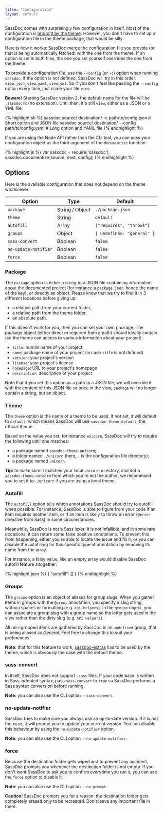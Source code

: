 ```yaml
---
title: "Configuration"
layout: default
---
```


SassDoc comes with surprisingly few configuration in itself. Most of the configuration is [brought by the theme](/customising-the-view). However, you don't have to set up a configuration file in the theme package, that would be silly.

Here is how it works: SassDoc merge the configuration file you provide (or that is being automatically fetched) with the one from the theme. If an option is set in both files, the one you set yourself overrides the one from the theme.

To provide a configuration file, use the `--config`  (or `-c`) option when running `sassdoc`. If the option is not defined, SassDoc will try in this order: `view.json`, `view.yaml`, `view.yml`. So if you don't feel like passing the `--config` option every time, just name your file `view`.

<p class="note  note--info"><strong>Beware!</strong> Starting SassDoc version 2, the default name for the file will be <code>.sassdocrc</code> (no extension). Until then, it's still <code>view</code>, either as a JSON or a YML file.</p>

{% highlight sh %}
sassdoc source/ destination/       -c path/to/config.json # Short option and JSON file
sassdoc source/ destination/ --config path/to/config.yaml # Long  option and YAML file
{% endhighlight %}

If you are using the Node API rather than the CLI tool, you can pass your configuration object as the third argument of the `documentize` function:

{% highlight js %}
var sassdoc = require('sassdoc');
sassdoc.documentize(source, dest, config);
{% endhighlight %}

## Options

Here is the available configuration that does not depend on the theme whatsoever:

| Option               | Type            | Default                    |
|----------------------|-----------------|----------------------------|
| `package`            | String / Object | `./package.json`           |
| `theme`              | String          | `default`                  |
| `autofill`           | Array           | `["requires", "throws"]`   |
| `groups`             | Object          | `{ undefined: "general" }` |
| `sass-convert`       | Boolean         | `false`                    |
| `no-update-notifier` | Boolean         | `false`                    |
| `force`              | Boolean         | `false`                    |

### Package

The `package` option is either a string to a JSON file containing information about the documented project (for instance a `package.json`, hence the name of the key), or directly an object. Please know that we try to find it in 3 different locations before giving up:

* a relative path from your current folder,
* a relative path from the theme folder,
* an absolute path.

If this doesn't work for you, then you can set your own package. The package object (either direct or required from a path) should ideally contain (so the theme can access to various information about your project):

* `title`: human name of your project
* `name`: package name of your project (in case `title` is not defined)
* `version`: your project's version
* `license`: your project's license
* `homepage`: URL to your project's homepage
* `description`: description of your project

Note that if you set this option as a path to a JSON file, we will override it with the content of this JSON file so once in the view, `package` will no longer contain a string, but an object.

### Theme

The `theme` option is the name of a theme to be used. If not set, it will default to `default`, which means SassDoc will use `sassdoc-theme-default`, the official theme.

Based on the value you set, for instance `unicorn`, SassDoc will try to require the following until one matches:

* a package named `sassdoc-theme-unicorn`;
* a folder named `./unicorn` (here, `.` is the configuration file directory);
* a package named `unicorn`.

<p class="note  note--info"><strong>Tip:</strong> to make sure it matches your local <code>unicorn</code> directory, and not a <code>sassdoc-theme-unicorn</code> from which you're not the author, we recommand you to set it to <code>./unicorn</code> if you are using a local theme.</p>

### Autofill

The `autofill` option tells which annotations SassDoc should try to autofill when possible. For instance, SassDoc is able to figure from your code if an item requires another item, or if an item is likely to throw an error (`@error` directive from Sass) in some circumstancies.

Meanwhile, SassDoc is not a Sass lexer. It is not infallible, and in some rare occasions, it can return some false positive annotations. To prevent this from happening, either you're able to locate the issue and fix it, or you can disable the autofilling for this specific type of annotation by removing its name from the array.

For instance, a falsy value, like an empty array would disable SassDoc autofill feature altogether:

{% highlight json %}
{
  "autofill": []
}
{% endhighlight %}

### Groups

The `groups` option is an object of aliases for group slugs. When you gather items in groups with the `@group` annotation, you specify a slug string, without spaces or formatting (e.g. `api-helpers`). In the `groups` object, you can associate a group slug with a group name so the latter gets used in the view rather than the dirty slug (e.g. `API Helpers`).

All non-grouped items are gathered by SassDoc in an `undefined` group, that is being aliased as *General*. Feel free to change this to suit your preferences.

<p class="note  note--warning"><strong>Note:</strong> that for this feature to work, <a href="/extra-tools/#groups-aliases">sassdoc-extras</a> has to be used by the theme, which is obviously the case with the default theme.</p>

### sass-convert

In itself, SassDoc does not support `.sass` files. If your code base is written in Sass indented syntax, pass `sass-convert` to `true` so SassDoc performs a Sass syntax conversion before running.

<p class="note  note--info"><strong>Note:</strong> you can also use the CLI option <code>--sass-convert</code>.</p>

### no-update-notifier

SassDoc tries to make sure you always use an up-to-date version. If it is not the case, it will prompt you to update your current version. You can disable this behaviour by using the `no-update-notifier` option.

<p class="note  note--info"><strong>Note:</strong> you can also use the CLI option <code>--no-update-notifier</code>.</p>


### force

Because the destination folder gets wiped and to prevent any accident, SassDoc prompts you whenever the destination folder is not empty. If you don't want SassDoc to ask you to confirm everytime you run it, you can use the `force` option to disable it.

<p class="note  note--info"><strong>Note:</strong> you can also use the CLI option <code>--no-prompt</code>.</p>

<p class="note  note--danger"><strong>Caution!</strong> SassDoc prompts you for a reason: the destination folder gets completely erased only to be recreated. Don't leave any important file in there.</p>
